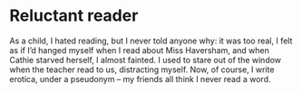 Reluctant reader
================As a child, I hated reading, but I never told anyone why: it was too real, I felt as if I’d hanged myself when I read about Miss Haversham, and when Cathie starved herself, I almost fainted. I used to stare out of the window when the teacher read to us, distracting myself. Now, of course, I write erotica, under a pseudonym – my friends all think I never read a word.